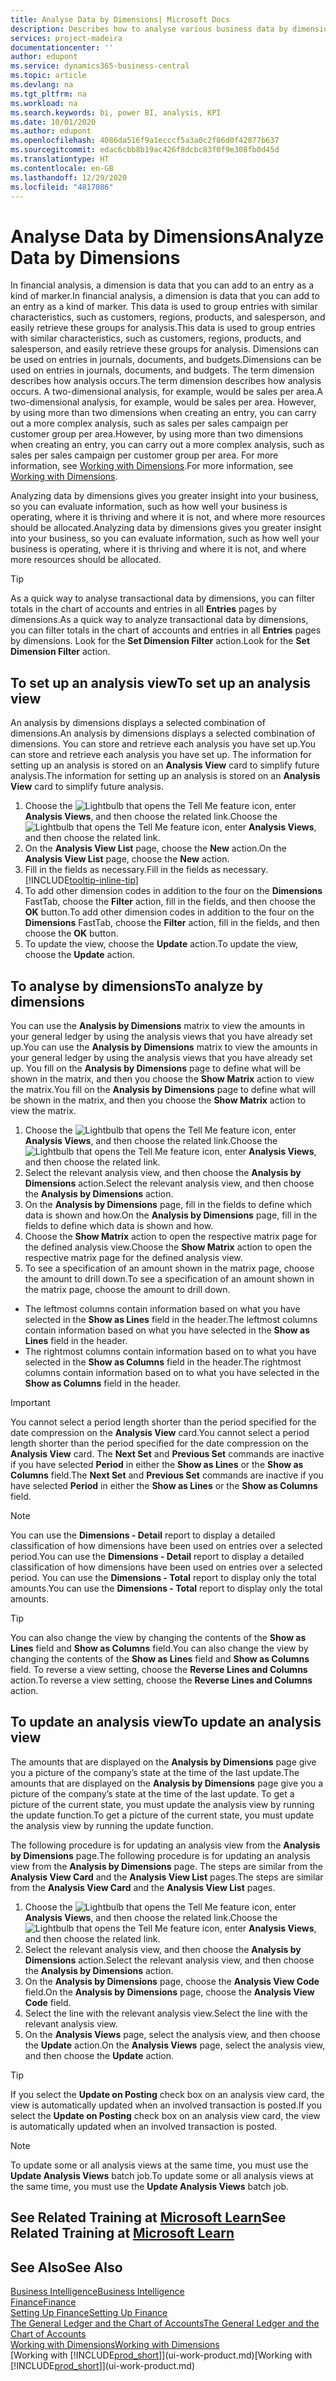 ```yaml
---
title: Analyse Data by Dimensions| Microsoft Docs
description: Describes how to analyse various business data by dimensions.
services: project-madeira
documentationcenter: ''
author: edupont
ms.service: dynamics365-business-central
ms.topic: article
ms.devlang: na
ms.tgt_pltfrm: na
ms.workload: na
ms.search.keywords: bi, power BI, analysis, KPI
ms.date: 10/01/2020
ms.author: edupont
ms.openlocfilehash: 4086da516f9a1ecccf5a3a0c2f86d0f42877b637
ms.sourcegitcommit: edac6cbb8b19ac426f8dcbc83f0f9e308fb0d45d
ms.translationtype: HT
ms.contentlocale: en-GB
ms.lasthandoff: 12/29/2020
ms.locfileid: "4817086"
---
```

#  <a name="analyze-data-by-dimensions"></a><span data-ttu-id="c6b85-103">Analyse Data by Dimensions</span><span class="sxs-lookup"><span data-stu-id="c6b85-103">Analyze Data by Dimensions</span></span>
<span data-ttu-id="c6b85-104">In financial analysis, a dimension is data that you can add to an entry as a kind of marker.</span><span class="sxs-lookup"><span data-stu-id="c6b85-104">In financial analysis, a dimension is data that you can add to an entry as a kind of marker.</span></span> <span data-ttu-id="c6b85-105">This data is used to group entries with similar characteristics, such as customers, regions, products, and salesperson, and easily retrieve these groups for analysis.</span><span class="sxs-lookup"><span data-stu-id="c6b85-105">This data is used to group entries with similar characteristics, such as customers, regions, products, and salesperson, and easily retrieve these groups for analysis.</span></span> <span data-ttu-id="c6b85-106">Dimensions can be used on entries in journals, documents, and budgets.</span><span class="sxs-lookup"><span data-stu-id="c6b85-106">Dimensions can be used on entries in journals, documents, and budgets.</span></span> <span data-ttu-id="c6b85-107">The term dimension describes how analysis occurs.</span><span class="sxs-lookup"><span data-stu-id="c6b85-107">The term dimension describes how analysis occurs.</span></span> <span data-ttu-id="c6b85-108">A two-dimensional analysis, for example, would be sales per area.</span><span class="sxs-lookup"><span data-stu-id="c6b85-108">A two-dimensional analysis, for example, would be sales per area.</span></span> <span data-ttu-id="c6b85-109">However, by using more than two dimensions when creating an entry, you can carry out a more complex analysis, such as sales per sales campaign per customer group per area.</span><span class="sxs-lookup"><span data-stu-id="c6b85-109">However, by using more than two dimensions when creating an entry, you can carry out a more complex analysis, such as sales per sales campaign per customer group per area.</span></span> <span data-ttu-id="c6b85-110">For more information, see [Working with Dimensions](finance-dimensions.md).</span><span class="sxs-lookup"><span data-stu-id="c6b85-110">For more information, see [Working with Dimensions](finance-dimensions.md).</span></span>

<span data-ttu-id="c6b85-111">Analyzing data by dimensions gives you greater insight into your business, so you can evaluate information, such as how well your business is operating, where it is thriving and where it is not, and where more resources should be allocated.</span><span class="sxs-lookup"><span data-stu-id="c6b85-111">Analyzing data by dimensions gives you greater insight into your business, so you can evaluate information, such as how well your business is operating, where it is thriving and where it is not, and where more resources should be allocated.</span></span>

> [!TIP]
> <span data-ttu-id="c6b85-112">As a quick way to analyse transactional data by dimensions, you can filter totals in the chart of accounts and entries in all **Entries** pages by dimensions.</span><span class="sxs-lookup"><span data-stu-id="c6b85-112">As a quick way to analyze transactional data by dimensions, you can filter totals in the chart of accounts and entries in all **Entries** pages by dimensions.</span></span> <span data-ttu-id="c6b85-113">Look for the **Set Dimension Filter** action.</span><span class="sxs-lookup"><span data-stu-id="c6b85-113">Look for the **Set Dimension Filter** action.</span></span>

## <a name="to-set-up-an-analysis-view"></a><span data-ttu-id="c6b85-114">To set up an analysis view</span><span class="sxs-lookup"><span data-stu-id="c6b85-114">To set up an analysis view</span></span>  
<span data-ttu-id="c6b85-115">An analysis by dimensions displays a selected combination of dimensions.</span><span class="sxs-lookup"><span data-stu-id="c6b85-115">An analysis by dimensions displays a selected combination of dimensions.</span></span> <span data-ttu-id="c6b85-116">You can store and retrieve each analysis you have set up.</span><span class="sxs-lookup"><span data-stu-id="c6b85-116">You can store and retrieve each analysis you have set up.</span></span> <span data-ttu-id="c6b85-117">The information for setting up an analysis is stored on an **Analysis View** card to simplify future analysis.</span><span class="sxs-lookup"><span data-stu-id="c6b85-117">The information for setting up an analysis is stored on an **Analysis View** card to simplify future analysis.</span></span>  

1. <span data-ttu-id="c6b85-118">Choose the ![Lightbulb that opens the Tell Me feature](media/ui-search/search_small.png "Tell me what you want to do") icon, enter **Analysis Views**, and then choose the related link.</span><span class="sxs-lookup"><span data-stu-id="c6b85-118">Choose the ![Lightbulb that opens the Tell Me feature](media/ui-search/search_small.png "Tell me what you want to do") icon, enter **Analysis Views**, and then choose the related link.</span></span>  
2. <span data-ttu-id="c6b85-119">On the **Analysis View List** page, choose the **New** action.</span><span class="sxs-lookup"><span data-stu-id="c6b85-119">On the **Analysis View List** page, choose the **New** action.</span></span>
3. <span data-ttu-id="c6b85-120">Fill in the fields as necessary.</span><span class="sxs-lookup"><span data-stu-id="c6b85-120">Fill in the fields as necessary.</span></span> [!INCLUDE[tooltip-inline-tip](includes/tooltip-inline-tip_md.md)]
4. <span data-ttu-id="c6b85-121">To add other dimension codes in addition to the four on the **Dimensions** FastTab, choose the **Filter** action, fill in the fields, and then choose the **OK** button.</span><span class="sxs-lookup"><span data-stu-id="c6b85-121">To add other dimension codes in addition to the four on the **Dimensions** FastTab, choose the **Filter** action, fill in the fields, and then choose the **OK** button.</span></span>  
5. <span data-ttu-id="c6b85-122">To update the view, choose the **Update** action.</span><span class="sxs-lookup"><span data-stu-id="c6b85-122">To update the view, choose the **Update** action.</span></span>

## <a name="to-analyze-by-dimensions"></a><span data-ttu-id="c6b85-123">To analyse by dimensions</span><span class="sxs-lookup"><span data-stu-id="c6b85-123">To analyze by dimensions</span></span>
<span data-ttu-id="c6b85-124">You can use the **Analysis by Dimensions** matrix to view the amounts in your general ledger by using the analysis views that you have already set up.</span><span class="sxs-lookup"><span data-stu-id="c6b85-124">You can use the **Analysis by Dimensions** matrix to view the amounts in your general ledger by using the analysis views that you have already set up.</span></span> <span data-ttu-id="c6b85-125">You fill on the **Analysis by Dimensions** page to define what will be shown in the matrix, and then you choose the **Show Matrix** action to view the matrix.</span><span class="sxs-lookup"><span data-stu-id="c6b85-125">You fill on the **Analysis by Dimensions** page to define what will be shown in the matrix, and then you choose the **Show Matrix** action to view the matrix.</span></span>  

1. <span data-ttu-id="c6b85-126">Choose the ![Lightbulb that opens the Tell Me feature](media/ui-search/search_small.png "Tell me what you want to do") icon, enter **Analysis Views**, and then choose the related link.</span><span class="sxs-lookup"><span data-stu-id="c6b85-126">Choose the ![Lightbulb that opens the Tell Me feature](media/ui-search/search_small.png "Tell me what you want to do") icon, enter **Analysis Views**, and then choose the related link.</span></span>  
2. <span data-ttu-id="c6b85-127">Select the relevant analysis view,  and then choose the **Analysis by Dimensions** action.</span><span class="sxs-lookup"><span data-stu-id="c6b85-127">Select the relevant analysis view,  and then choose the **Analysis by Dimensions** action.</span></span>
3. <span data-ttu-id="c6b85-128">On the **Analysis by Dimensions** page, fill in the fields to define which data is shown and how.</span><span class="sxs-lookup"><span data-stu-id="c6b85-128">On the **Analysis by Dimensions** page, fill in the fields to define which data is shown and how.</span></span>
4. <span data-ttu-id="c6b85-129">Choose the **Show Matrix** action to open the respective matrix page for the defined analysis view.</span><span class="sxs-lookup"><span data-stu-id="c6b85-129">Choose the **Show Matrix** action to open the respective matrix page for the defined analysis view.</span></span>
5. <span data-ttu-id="c6b85-130">To see a specification of an amount shown in the matrix page, choose the amount to drill down.</span><span class="sxs-lookup"><span data-stu-id="c6b85-130">To see a specification of an amount shown in the matrix page, choose the amount to drill down.</span></span>  

- <span data-ttu-id="c6b85-131">The leftmost columns contain information based on what you have selected in the **Show as Lines** field in the header.</span><span class="sxs-lookup"><span data-stu-id="c6b85-131">The leftmost columns contain information based on what you have selected in the **Show as Lines** field in the header.</span></span>  
- <span data-ttu-id="c6b85-132">The rightmost columns contain information based on to what you have selected in the **Show as Columns** field in the header.</span><span class="sxs-lookup"><span data-stu-id="c6b85-132">The rightmost columns contain information based on to what you have selected in the **Show as Columns** field in the header.</span></span>

> [!IMPORTANT]  
>   <span data-ttu-id="c6b85-133">You cannot select a period length shorter than the period specified for the date compression on the **Analysis View** card.</span><span class="sxs-lookup"><span data-stu-id="c6b85-133">You cannot select a period length shorter than the period specified for the date compression on the **Analysis View** card.</span></span> <span data-ttu-id="c6b85-134">The **Next Set** and **Previous Set** commands are inactive if you have selected **Period** in either the **Show as Lines** or the **Show as Columns** field.</span><span class="sxs-lookup"><span data-stu-id="c6b85-134">The **Next Set** and **Previous Set** commands are inactive if you have selected **Period** in either the **Show as Lines** or the **Show as Columns** field.</span></span>  

> [!NOTE]  
>   <span data-ttu-id="c6b85-135">You can use the **Dimensions - Detail** report to display a detailed classification of how dimensions have been used on entries over a selected period.</span><span class="sxs-lookup"><span data-stu-id="c6b85-135">You can use the **Dimensions - Detail** report to display a detailed classification of how dimensions have been used on entries over a selected period.</span></span> <span data-ttu-id="c6b85-136">You can use the **Dimensions - Total** report to display only the total amounts.</span><span class="sxs-lookup"><span data-stu-id="c6b85-136">You can use the **Dimensions - Total** report to display only the total amounts.</span></span>  

> [!TIP]  
>   <span data-ttu-id="c6b85-137">You can also change the view by changing the contents of the **Show as Lines** field and **Show as Columns** field.</span><span class="sxs-lookup"><span data-stu-id="c6b85-137">You can also change the view by changing the contents of the **Show as Lines** field and **Show as Columns** field.</span></span> <span data-ttu-id="c6b85-138">To reverse a view setting, choose the **Reverse Lines and Columns** action.</span><span class="sxs-lookup"><span data-stu-id="c6b85-138">To reverse a view setting, choose the **Reverse Lines and Columns** action.</span></span>

## <a name="to-update-an-analysis-view"></a><span data-ttu-id="c6b85-139">To update an analysis view</span><span class="sxs-lookup"><span data-stu-id="c6b85-139">To update an analysis view</span></span>  
<span data-ttu-id="c6b85-140">The amounts that are displayed on the **Analysis by Dimensions** page give you a picture of the company’s state at the time of the last update.</span><span class="sxs-lookup"><span data-stu-id="c6b85-140">The amounts that are displayed on the **Analysis by Dimensions** page give you a picture of the company’s state at the time of the last update.</span></span> <span data-ttu-id="c6b85-141">To get a picture of the current state, you must update the analysis view by running the update function.</span><span class="sxs-lookup"><span data-stu-id="c6b85-141">To get a picture of the current state, you must update the analysis view by running the update function.</span></span>

<span data-ttu-id="c6b85-142">The following procedure is for updating an analysis view from the **Analysis by Dimensions** page.</span><span class="sxs-lookup"><span data-stu-id="c6b85-142">The following procedure is for updating an analysis view from the **Analysis by Dimensions** page.</span></span> <span data-ttu-id="c6b85-143">The steps are similar from the **Analysis View Card** and the **Analysis View List** pages.</span><span class="sxs-lookup"><span data-stu-id="c6b85-143">The steps are similar from the **Analysis View Card** and the **Analysis View List** pages.</span></span>  

1. <span data-ttu-id="c6b85-144">Choose the ![Lightbulb that opens the Tell Me feature](media/ui-search/search_small.png "Tell me what you want to do") icon, enter **Analysis Views**, and then choose the related link.</span><span class="sxs-lookup"><span data-stu-id="c6b85-144">Choose the ![Lightbulb that opens the Tell Me feature](media/ui-search/search_small.png "Tell me what you want to do") icon, enter **Analysis Views**, and then choose the related link.</span></span>
2. <span data-ttu-id="c6b85-145">Select the relevant analysis view,  and then choose the **Analysis by Dimensions** action.</span><span class="sxs-lookup"><span data-stu-id="c6b85-145">Select the relevant analysis view,  and then choose the **Analysis by Dimensions** action.</span></span>
2. <span data-ttu-id="c6b85-146">On the **Analysis by Dimensions** page, choose the **Analysis View Code** field.</span><span class="sxs-lookup"><span data-stu-id="c6b85-146">On the **Analysis by Dimensions** page, choose the **Analysis View Code** field.</span></span>  
3. <span data-ttu-id="c6b85-147">Select the line with the relevant analysis view.</span><span class="sxs-lookup"><span data-stu-id="c6b85-147">Select the line with the relevant analysis view.</span></span>  
4. <span data-ttu-id="c6b85-148">On the **Analysis Views** page, select the analysis view, and then choose the **Update** action.</span><span class="sxs-lookup"><span data-stu-id="c6b85-148">On the **Analysis Views** page, select the analysis view, and then choose the **Update** action.</span></span>  

> [!TIP]  
>   <span data-ttu-id="c6b85-149">If you select the **Update on Posting** check box on an analysis view card, the view is automatically updated when an involved transaction is posted.</span><span class="sxs-lookup"><span data-stu-id="c6b85-149">If you select the **Update on Posting** check box on an analysis view card, the view is automatically updated when an involved transaction is posted.</span></span>

> [!NOTE]  
>   <span data-ttu-id="c6b85-150">To update some or all analysis views at the same time, you must use the **Update Analysis Views** batch job.</span><span class="sxs-lookup"><span data-stu-id="c6b85-150">To update some or all analysis views at the same time, you must use the **Update Analysis Views** batch job.</span></span>  

## <a name="see-related-training-at-microsoft-learn"></a><span data-ttu-id="c6b85-151">See Related Training at [Microsoft Learn](/learn/modules/dimensions-financial-reports-dynamics-365-business-central/index)</span><span class="sxs-lookup"><span data-stu-id="c6b85-151">See Related Training at [Microsoft Learn](/learn/modules/dimensions-financial-reports-dynamics-365-business-central/index)</span></span>

## <a name="see-also"></a><span data-ttu-id="c6b85-152">See Also</span><span class="sxs-lookup"><span data-stu-id="c6b85-152">See Also</span></span>
[<span data-ttu-id="c6b85-153">Business Intelligence</span><span class="sxs-lookup"><span data-stu-id="c6b85-153">Business Intelligence</span></span>](bi.md)  
[<span data-ttu-id="c6b85-154">Finance</span><span class="sxs-lookup"><span data-stu-id="c6b85-154">Finance</span></span>](finance.md)  
[<span data-ttu-id="c6b85-155">Setting Up Finance</span><span class="sxs-lookup"><span data-stu-id="c6b85-155">Setting Up Finance</span></span>](finance-setup-finance.md)  
[<span data-ttu-id="c6b85-156">The General Ledger and the Chart of Accounts</span><span class="sxs-lookup"><span data-stu-id="c6b85-156">The General Ledger and the Chart of Accounts</span></span>](finance-general-ledger.md)  
[<span data-ttu-id="c6b85-157">Working with Dimensions</span><span class="sxs-lookup"><span data-stu-id="c6b85-157">Working with Dimensions</span></span>](finance-dimensions.md)  
<span data-ttu-id="c6b85-158">[Working with [!INCLUDE[prod_short](includes/prod_short.md)]](ui-work-product.md)</span><span class="sxs-lookup"><span data-stu-id="c6b85-158">[Working with [!INCLUDE[prod_short](includes/prod_short.md)]](ui-work-product.md)</span></span>  
